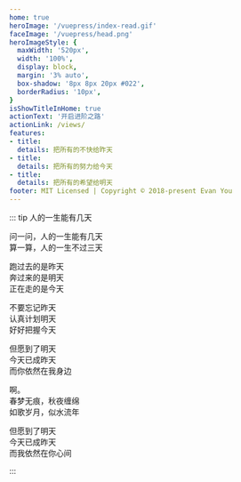 ```yaml
---
home: true
heroImage: '/vuepress/index-read.gif'
faceImage: '/vuepress/head.png'
heroImageStyle: {
  maxWidth: '520px',
  width: '100%',
  display: block,
  margin: '3% auto',
  box-shadow: '8px 8px 20px #022',
  borderRadius: '10px',
}
isShowTitleInHome: true
actionText: '开启进阶之路'
actionLink: /views/
features:
- title: 
  details: 把所有的不快给昨天
- title: 
  details: 把所有的努力给今天
- title: 
  details: 把所有的希望给明天
footer: MIT Licensed | Copyright © 2018-present Evan You
---
```


[//]: # (<Clock/>)

::: tip 人的一生能有几天

问一问，人的一生能有几天 <br/>
算一算，人的一生不过三天 <br/>

跑过去的是昨天 <br/>
奔过来的是明天 <br/>
正在走的是今天 <br/>

不要忘记昨天 <br/>
认真计划明天 <br/>
好好把握今天 <br/>

但愿到了明天 <br/>
今天已成昨天 <br/>
而你依然在我身边 <br/>

啊。<br/>
春梦无痕，秋夜缠绵 <br/>
如歌岁月，似水流年 <br/>

但愿到了明天 <br/>
今天已成昨天 <br/>
而我依然在你心间  

:::

<!-- <CanvasNest color='0,23,255' zIndex='-2'></CanvasNest> -->

<script>

</script>

<style lang="stylus">
.home .content__default:not(.custom) {
  max-width: 100% !important;
  margin: 0  !important;
  padding: 0 !important;
}
.home .hero h1 {
    display: none;
}
.home img {
   transform: scale(0.8,0.8) !important;
   transition: all 1s!important;
}
.home img:hover {
   transform: scale(0.9,0.9) !important;
   transition:all 2s !important;
}
.home .features {
    text-align: center;
}
.home .feature p {
    color: #476582 !important;
}
.home .hero .description {
    color: #476582 !important;
}
.wrap {
    display: flex;
    justify-content: center;
    align-items: center;
    width: 100%;
    height: 200px;
    min-height: 10vh;
    position: fixed;
    top: -114%;
    left: -1%;
    background: url(https://img.shields.io/github/stars/zpj80231?style=social) right,url(https://img.shields.io/github/forks/zpj80231?style=social) right;
    background-repeat: no-repeat, no-repeat;
    background-position-y: 20%, 20%;
    background-position-x: 86%, 98%;
}

@media screen and (max-width: 780px) and (min-width: 541px){
  .wrap {
    top:-133%;
    background: none;
  }
  .clock {
    max-width: 230px !important;
    max-height: 230px !important;
    margin-top: 65% !important;
  }
  .home img {
    /*max-width: 520px !important;*/
  }
}

@media screen and (max-width: 540px) and (min-width: 481px){
  .wrap {
    background: none;
  }
  .clock {
    max-width: 200px !important;
    max-height: 200px !important;
    margin-top: -10% !important;
  }
  .home img {
    /*margin: 24% auto -6% auto !important;*/
    max-width: 380px !important;
  }
}

@media screen and (max-width: 480px) and (min-width: 0px){
  .wrap {
    top:-103%;
    transform: scale(0.68,0.58);
    background: none;
  }
  .home img {    
    /*margin: 24% auto -6% auto !important;*/
  }
  .home .feature {
    width: 100%;
    text-align: center;
    color: rgb(71, 101, 130) !important;
    padding: 5px !important;
    margin: -12px;
    margin-left: 0px;
  }
  .clock {
    background: rgba(0, 0, 0, 0) none repeat scroll !important;
    background-image: url() !important;
  }
}
.clock {
  width: 300px !important;
  height: 300px !important;
  margin-top: 12%;
  transition: all 2s;
}
.clock:hover {
  transform: scale(0.55) !important;
  transition: all 2s;
}
/*
.wrap {
  transition: all 2s;
}
.wrap:hover {
  transform: scale(1.05) !important;
  transition: all 2s;
}
*/

</style>

